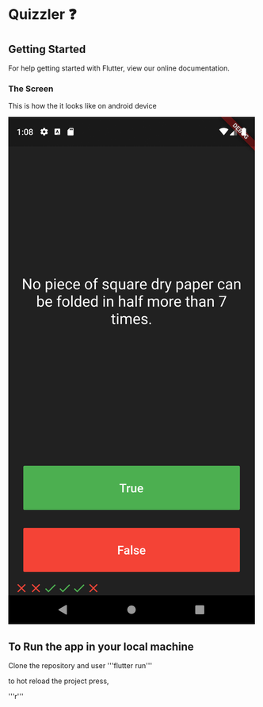 # Quizzler ❓

## Getting Started
For help getting started with Flutter, view our online documentation.

### The Screen
This is how the it looks like on android device <br>

![Finished App](https://github.com/deeprodge/Quizzler/blob/master/App%20UI.png)


## To Run the app in your local machine
Clone the repository and user
'''flutter run'''

to hot reload the project press,

'''r'''
